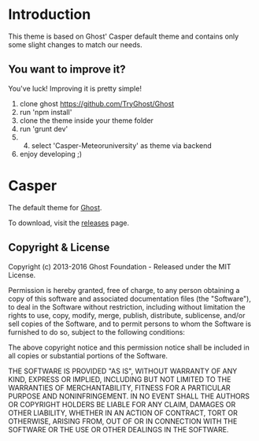 # Introduction

This theme is based on Ghost' Casper default theme and contains only some slight changes to match our needs.

## You want to improve it?

You've luck! Improving it is pretty simple!
 1. clone ghost https://github.com/TryGhost/Ghost
 2. run 'npm install'
 3. clone the theme inside your theme folder
 4. run 'grunt dev'
 5. 4. select 'Casper-Meteoruniversity' as theme via backend
 6. enjoy developing ;)


# Casper

The default theme for [Ghost](http://github.com/tryghost/ghost/).

To download, visit the [releases](https://github.com/TryGhost/Casper/releases) page.

## Copyright & License

Copyright (c) 2013-2016 Ghost Foundation - Released under the MIT License.

Permission is hereby granted, free of charge, to any person obtaining a copy of this software and associated documentation files (the "Software"), to deal in the Software without restriction, including without limitation the rights to use, copy, modify, merge, publish, distribute, sublicense, and/or sell copies of the Software, and to permit persons to whom the Software is furnished to do so, subject to the following conditions:

The above copyright notice and this permission notice shall be included in all copies or substantial portions of the Software.

THE SOFTWARE IS PROVIDED "AS IS", WITHOUT WARRANTY OF ANY KIND, EXPRESS OR IMPLIED, INCLUDING BUT NOT LIMITED TO THE WARRANTIES OF MERCHANTABILITY, FITNESS FOR A PARTICULAR PURPOSE AND
NONINFRINGEMENT. IN NO EVENT SHALL THE AUTHORS OR COPYRIGHT HOLDERS BE LIABLE FOR ANY CLAIM, DAMAGES OR OTHER LIABILITY, WHETHER IN AN ACTION OF CONTRACT, TORT OR OTHERWISE, ARISING FROM, OUT OF OR IN CONNECTION WITH THE SOFTWARE OR THE USE OR OTHER DEALINGS IN THE SOFTWARE.
